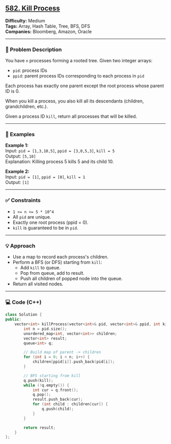 ## [582. Kill Process](https://leetcode.com/problems/kill-process/)

**Difficulty:** Medium  
**Tags:** Array, Hash Table, Tree, BFS, DFS  
**Companies:** Bloomberg, Amazon, Oracle

---

### 📝 Problem Description

You have `n` processes forming a rooted tree. Given two integer arrays:

- `pid`: process IDs
- `ppid`: parent process IDs corresponding to each process in `pid`

Each process has exactly one parent except the root process whose parent ID is 0.

When you kill a process, you also kill all its descendants (children, grandchildren, etc.).

Given a process ID `kill`, return all processes that will be killed.

---

### 📘 Examples

**Example 1:**  
Input: `pid = [1,3,10,5]`, `ppid = [3,0,5,3]`, `kill = 5`  
Output: `[5,10]`  
Explanation: Killing process 5 kills 5 and its child 10.

**Example 2:**  
Input: `pid = [1]`, `ppid = [0]`, `kill = 1`  
Output: `[1]`

---

### ✅ Constraints

- `1 <= n <= 5 * 10^4`
- All `pid` are unique.
- Exactly one root process (ppid = 0).
- `kill` is guaranteed to be in `pid`.

---

### 💡 Approach

- Use a map to record each process's children.
- Perform a BFS (or DFS) starting from `kill`:
  - Add `kill` to queue.
  - Pop from queue, add to result.
  - Push all children of popped node into the queue.
- Return all visited nodes.

---

### 💻 Code (C++)

```cpp
class Solution {
public:
    vector<int> killProcess(vector<int>& pid, vector<int>& ppid, int kill) {
        int n = pid.size();
        unordered_map<int, vector<int>> children;
        vector<int> result;
        queue<int> q;

        // Build map of parent -> children
        for (int i = 0; i < n; i++) {
            children[ppid[i]].push_back(pid[i]);
        }

        // BFS starting from kill
        q.push(kill);
        while (!q.empty()) {
            int cur = q.front();
            q.pop();
            result.push_back(cur);
            for (int child : children[cur]) {
                q.push(child);
            }
        }

        return result;
    }
};
```
